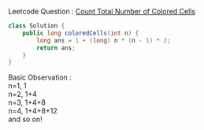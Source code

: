 Leetcode Question : [Count Total Number of Colored Cells](https://leetcode.com/problems/count-total-number-of-colored-cells/)

```java
class Solution {
    public long coloredCells(int n) {
        long ans = 1 + (long) n * (n - 1) * 2;
        return ans;
    }
}
```

Basic Observation :<br>
n=1, 1<br>
n=2, 1+4<br>
n=3, 1+4+8<br>
n=4, 1+4+8+12<br>
and so on!
